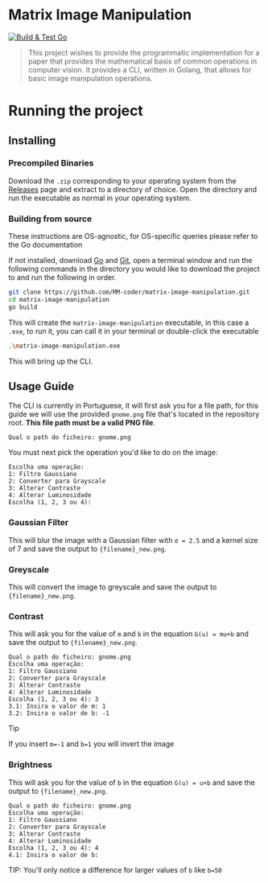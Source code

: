 # Matrix Image Manipulation
[<img alt="Build &amp; Test Go" src="https://github.com/MM-coder/matrix-image-manipulation/actions/workflows/go.yml/badge.svg"/>](https://github.com/MM-coder/matrix-image-manipulation/actions/workflows/go.yml)

> This project wishes to provide the programmatic implementation for a paper that provides the mathematical basis of common operations in computer vision. It provides a CLI, written in Golang, that allows for basic image manipulation operations.

# Running the project
## Installing
### Precompiled Binaries
Download the `.zip` corresponding to your operating system from the [Releases](https://github.com/MM-coder/matrix-image-manipulation/releases/latest) page and extract to a directory of choice.
Open the directory and run the executable as normal in your operating system.

### Building from source

These instructions are OS-agnostic, for OS-specific queries please refer to the Go documentation

If not installed, download [Go](https://go.dev/) and [Git](https://git-scm.com/), open a terminal window and run the following commands in the directory you would like to download the project to and run the following in order.

```bash
git clone https://github.com/MM-coder/matrix-image-manipulation.git
cd matrix-image-manipulation
go build
```
This will create the `matrix-image-manipulation` executable, in this case a `.exe`, to run it, you can call it in your terminal or double-click the executable

```bash
.\matrix-image-manipulation.exe
```

This will bring up the CLI.
 
## Usage Guide

The CLI is currently in Portuguese, it will first ask you for a file path, for this guide we will use the provided `gnome.png` file that's located in the repository root. **This file path must be a valid PNG file**.

```
Qual o path do ficheiro: gnome.png
```

You must next pick the operation you'd like to do on the image:

```
Escolha uma operação:
1: Filtro Gaussiano
2: Converter para Grayscale
3: Alterar Contraste
4: Alterar Luminosidade
Escolha (1, 2, 3 ou 4):
```
### Gaussian Filter

This will blur the image with a Gaussian filter with `σ = 2.5` and a kernel size of 7 and save the output to `{filename}_new.png`.

### Greyscale

This will convert the image to greyscale and save the output to `{filename}_new.png`.

### Contrast

This will ask you for the value of `m` and `b` in the equation `G(u) = mu+b` and save the output to `{filename}_new.png`.

```
Qual o path do ficheiro: gnome.png
Escolha uma operação:
1: Filtro Gaussiano
2: Converter para Grayscale
3: Alterar Contraste
4: Alterar Luminosidade
Escolha (1, 2, 3 ou 4): 3
3.1: Insira o valor de m: 1
3.2: Insira o valor de b: -1
```
> [!TIP]
> If you insert `m=-1` and `b=1` you will invert the image

### Brightness

This will ask you for the value of `b` in the equation `G(u) = u+b` and save the output to `{filename}_new.png`.

```
Qual o path do ficheiro: gnome.png
Escolha uma operação:
1: Filtro Gaussiano
2: Converter para Grayscale
3: Alterar Contraste
4: Alterar Luminosidade
Escolha (1, 2, 3 ou 4): 4
4.1: Insira o valor de b:
```
TIP: You'll only notice a difference for larger values of `b` like `b=50`
